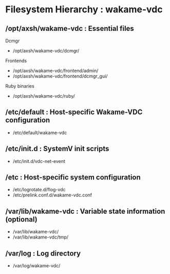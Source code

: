 Filesystem Hierarchy : wakame-vdc
=================================

/opt/axsh/wakame-vdc : Essential files
--------------------------------------
Dcmgr

+ /opt/axsh/wakame-vdc/dcmgr/

Frontends

+ /opt/axsh/wakame-vdc/frontend/admin/
+ /opt/axsh/wakame-vdc/frontend/dcmgr_gui/

Ruby binaries

+ /opt/axsh/wakame-vdc/ruby/

/etc/default : Host-specific Wakame-VDC configuration
-----------------------------------------------------

+ /etc/default/wakame-vdc

/etc/init.d : SystemV init scripts
----------------------------------

+ /etc/init.d/vdc-net-event

/etc : Host-specific system configuration
-----------------------------------------

+ /etc/logrotate.d/flog-vdc
+ /etc/prelink.conf.d/wakame-vdc.conf

/var/lib/wakame-vdc : Variable state information (optional)
-----------------------------------------------------------

+ /var/lib/wakame-vdc/
+ /var/lib/wakame-vdc/tmp/

/var/log : Log directory
------------------------

+ /var/log/wakame-vdc/
